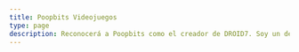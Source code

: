 ```yaml
---
title: Poopbits Videojuegos
type: page
description: Reconocerá a Poopbits como el creador de DROID7. Soy un desarrollador de videojuegos independiente enfocado en juegos pixelart retro.
---
```

